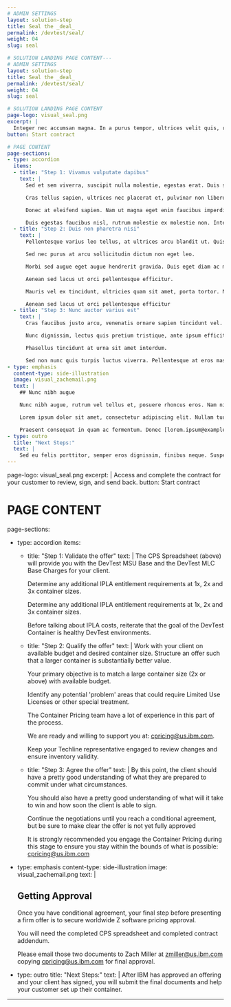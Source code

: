```yaml
---
# ADMIN SETTINGS
layout: solution-step
title: Seal the _deal_
permalink: /devtest/seal/
weight: 04
slug: seal

# SOLUTION LANDING PAGE CONTENT---
# ADMIN SETTINGS
layout: solution-step
title: Seal the _deal_
permalink: /devtest/seal/
weight: 04
slug: seal

# SOLUTION LANDING PAGE CONTENT
page-logo: visual_seal.png
excerpt: |
  Integer nec accumsan magna. In a purus tempor, ultrices velit quis, rutrum justo. Integer eget viverra nisl.
button: Start contract

# PAGE CONTENT
page-sections:
- type: accordion
  items:
  - title: "Step 1: Vivamus vulputate dapibus"
    text: |
      Sed et sem viverra, suscipit nulla molestie, egestas erat. Duis sed felis ac ligula accumsan tincidunt quis id enim. Fusce porttitor lorem vel orci hendrerit dignissim.

      Cras tellus sapien, ultrices nec placerat et, pulvinar non libero. Integer rutrum mi tincidunt metus blandit imperdiet.

      Donec at eleifend sapien. Nam ut magna eget enim faucibus imperdiet.

      Duis egestas faucibus nisl, rutrum molestie ex molestie non. Interdum et malesuada fames ac ante ipsum primis in faucibus.
  - title: "Step 2: Duis non pharetra nisi"
    text: |
      Pellentesque varius leo tellus, at ultrices arcu blandit ut. Quisque lacinia tristique orci vel porta. Aliquam nec fringilla erat. Duis eu lorem eu ipsum lobortis faucibus ac et ipsum. Donec sodales lacinia nisl in commodo.

      Sed nec purus at arcu sollicitudin dictum non eget leo.

      Morbi sed augue eget augue hendrerit gravida. Duis eget diam ac metus auctor dapibus ut eu tortor. Mauris nec semper erat, ac finibus risus.

      Aenean sed lacus ut orci pellentesque efficitur.

      Mauris vel ex tincidunt, ultricies quam sit amet, porta tortor. Nunc a dolor ac diam auctor tristique. Duis sagittis ac risus a pharetra.

      Aenean sed lacus ut orci pellentesque efficitur
  - title: "Step 3: Nunc auctor varius est"
    text: |
      Cras faucibus justo arcu, venenatis ornare sapien tincidunt vel. Suspendisse a efficitur velit, non efficitur lectus. Sed sed suscipit diam.

      Nunc dignissim, lectus quis pretium tristique, ante ipsum efficitur sem, eget suscipit justo lacus ac odio. Vestibulum in ante sodales, blandit neque at, tristique nisl.

      Phasellus tincidunt at urna sit amet interdum.

      Sed non nunc quis turpis luctus viverra. Pellentesque at eros massa. Aliquam vestibulum congue ligula sit amet sagittis: [lorem.ipsum@example.com](mailto:lorem.ipsum@example.com)
- type: emphasis
  content-type: side-illustration
  image: visual_zachemail.png
  text: |
    ## Nunc nibh augue

    Nunc nibh augue, rutrum vel tellus et, posuere rhoncus eros. Nam nisi turpis, consectetur id interdum in, pharetra vel nisl.

    Lorem ipsum dolor sit amet, consectetur adipiscing elit. Nullam turpis velit, scelerisque ac convallis nec, semper vitae nisl. Pellentesque fermentum leo quis luctus maximus.

    Praesent consequat in quam ac fermentum. Donec [lorem.ipsum@example.com](mailto:lorem.ipsum@example.com) gravida scelerisque. Cras suscipit, sem quis congue blandit, urna eros luctus elit, non mattis purus nunc in ipsum [lorem.ipsum@example.com](mailto:lorem.ipsum@example.com) eros luctus elit.
- type: outro
  title: "Next Steps:"
  text: |
    Sed eu felis porttitor, semper eros dignissim, finibus neque. Suspendisse urna lectus, aliquet eget mauris quis, vulputate posuere ex.
---
```


page-logo: visual_seal.png
excerpt: |
  Access and complete the contract for your customer to review, sign, and send back.
button: Start contract

# PAGE CONTENT
page-sections:
- type: accordion
  items:
  - title: "Step 1: Validate the offer"
    text: |
      The CPS Spreadsheet (above) will provide you with the DevTest MSU Base and the DevTest MLC Base Charges for your client.

      Determine any additional IPLA entitlement requirements at 1x, 2x and 3x container sizes.

      Determine any additional IPLA entitlement requirements at 1x, 2x and 3x container sizes.

      Before talking about IPLA costs, reiterate that the goal of the DevTest Container is healthy DevTest environments.
  - title: "Step 2: Qualify the offer"
    text: |
      Work with your client on available budget and desired container size. Structure an offer such that a larger container is substantially better value.

      Your primary objective is to match a large container size (2x or above) with available budget.

      Identify any potential 'problem' areas that could require Limited Use Licenses or other special treatment.

      The Container Pricing team have a lot of experience in this part of the process.

      We are ready and willing to support you at: cpricing@us.ibm.com.

      Keep your Techline representative engaged to review changes and ensure inventory validity.
  - title: "Step 3: Agree the offer"
    text: |
      By this point, the client should have a pretty good understanding of what they are prepared to commit under what circumstances.

      You should also have a pretty good understanding of what will it take to win and how soon the client is able to sign.

      Continue the negotiations until you reach a conditional agreement, but be sure to make clear the offer is not yet fully approved

      It is strongly recommended you engage the Container Pricing during this stage to ensure you stay within the bounds of what is possible: [cpricing@us.ibm.com](mailto:cpricing@us.ibm.com)
- type: emphasis
  content-type: side-illustration
  image: visual_zachemail.png
  text: |
    ## Getting Approval

    Once you have conditional agreement, your final step before presenting a firm offer is to secure worldwide Z software pricing approval.

    You will need the completed CPS spreadsheet and completed contract addendum.

    Please email those two documents to Zach Miller at [zmiller@us.ibm.com](mailto:zmiller@us.ibm.com) copying [cpricing@us.ibm.com](mailto:cpricing@us.ibm.com) for final approval.
- type: outro
  title: "Next Steps:"
  text: |
    After IBM has approved an offering and your client has signed, you will submit the final documents and help your customer set up their container.
---
